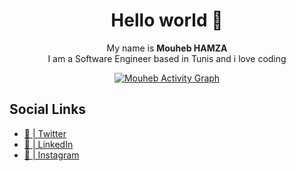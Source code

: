 <h1 align="center">
  Hello world 👋
</h1>

<p align="center">
  My name is <strong>Mouheb HAMZA </strong> <br/> I am a Software Engineer based in Tunis and i love coding
<p align="center">
  <a href="https://github-readme-stats.vercel.app/api/top-langs/?username=MouhebHamza&theme=radical&langs_count=6&layout=compact"><img alt="Mouheb Activity Graph" src="https://github-readme-stats.vercel.app/api/top-langs/?username=MouhebHamza&theme=radical&langs_count=6&layout=compact" /></a>
 </p>

## Social Links
- [🐥 | Twitter](https://twitter.com/DevMouheb)
- [💼 | LinkedIn](https://linkedin.com/in/mouheb-hamza)
- [📸 | Instagram](https://instagram.com/mouheb_hamza/)
